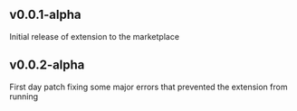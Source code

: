 ## v0.0.1-alpha
Initial release of extension to the marketplace

## v0.0.2-alpha
First day patch fixing some major errors that prevented the extension from running